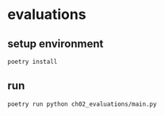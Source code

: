 # evaluations

## setup environment

```shell
poetry install
```

## run

```shell
poetry run python ch02_evaluations/main.py
```
